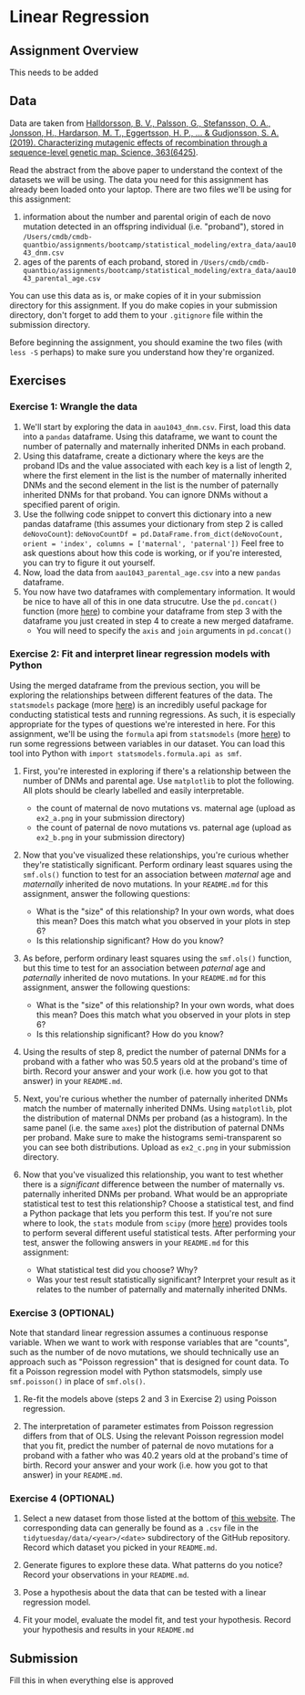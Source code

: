 # Linear Regression

## Assignment Overview

This needs to be added

## Data

Data are taken from [Halldorsson, B. V., Palsson, G., Stefansson, O. A., Jonsson, H., Hardarson, M. T., Eggertsson, H. P., ... & Gudjonsson, S. A. (2019). Characterizing mutagenic effects of recombination through a sequence-level genetic map. Science, 363(6425)](https://science.sciencemag.org/content/363/6425/eaau1043.abstract).

Read the abstract from the above paper to understand the context of the datasets we will be using. The data you need for this assignment has already been loaded onto your laptop. There are two files we'll be using for this assignment:
1. information about the number and parental origin of each de novo mutation detected in an offspring individual (i.e. "proband"), stored in `/Users/cmdb/cmdb-quantbio/assignments/bootcamp/statistical_modeling/extra_data/aau1043_dnm.csv`
2. ages of the parents of each proband, stored in `/Users/cmdb/cmdb-quantbio/assignments/bootcamp/statistical_modeling/extra_data/aau1043_parental_age.csv`

You can use this data as is, or make copies of it in your submission directory for this assignment. If you do make copies in your submission directory, don't forget to add them to your `.gitignore` file within the submission directory.

Before beginning the assignment, you should examine the two files (with `less -S` perhaps) to make sure you understand how they're organized.

## Exercises

### Exercise 1: Wrangle the data

1. We'll start by exploring the data in `aau1043_dnm.csv`. First, load this data into a `pandas` dataframe. Using this dataframe, we want to count the number of paternally and maternally inherited DNMs in each proband.
2. Using this dataframe, create a dictionary where the keys are the proband IDs and the value associated with each key is a list of length 2, where the first element in the list is the number of maternally inherited DNMs and the second element in the list is the number of paternally inherited DNMs for that proband. You can ignore DNMs without a specified parent of origin.
3. Use the follwing code snippet to convert this dictionary into a new pandas dataframe (this assumes your dictionary from step 2 is called `deNovoCount`):
`deNovoCountDf = pd.DataFrame.from_dict(deNovoCount, orient = 'index', columns = ['maternal', 'paternal'])`
Feel free to ask questions about how this code is working, or if you're interested, you can try to figure it out yourself.
4. Now, load the data from `aau1043_parental_age.csv` into a new `pandas` dataframe.
5. You now have two dataframes with complementary information. It would be nice to have all of this in one data strucutre. Use the `pd.concat()` function (more [here](https://pandas.pydata.org/docs/reference/api/pandas.concat.html)) to combine your dataframe from step 3 with the dataframe you just created in step 4 to create a new merged dataframe.
    * You will need to specify the `axis` and `join` arguments in `pd.concat()`

### Exercise 2: Fit and interpret linear regression models with Python

Using the merged dataframe from the previous section, you will be exploring the relationships between different features of the data. The `statsmodels` package (more [here](https://www.statsmodels.org/stable/index.html)) is an incredibly useful package for conducting statistical tests and running regressions. As such, it is especially appropriate for the types of questions we're interested in here. For this assignment, we'll be using the `formula` api from `statsmodels` (more [here](https://www.statsmodels.org/stable/example_formulas.html)) to run some regressions between variables in our dataset. You can load this tool into Python with `import statsmodels.formula.api as smf`. 

1. First, you're interested in exploring if there's a relationship between the number of DNMs and parental age. Use `matplotlib` to plot the following. All plots should be clearly labelled and easily interpretable.
    * the count of maternal de novo mutations vs. maternal age (upload as `ex2_a.png` in your submission directory)
    * the count of paternal de novo mutations vs. paternal age (upload as `ex2_b.png` in your submission directory)

2. Now that you've visualized these relationships, you're curious whether they're statistically significant. Perform ordinary least squares using the `smf.ols()` function to test for an association between *maternal* age and *maternally* inherited de novo mutations. In your `README.md` for this assignment, answer the following questions:
    * What is the "size" of this relationship? In your own words, what does this mean? Does this match what you observed in your plots in step 6?
    * Is this relationship significant? How do you know?

3. As before, perform ordinary least squares using the `smf.ols()` function, but this time to test for an association between *paternal* age and *paternally* inherited de novo mutations. In your `README.md` for this assignment, answer the following questions:
    * What is the "size" of this relationship? In your own words, what does this mean? Does this match what you observed in your plots in step 6?
    * Is this relationship significant? How do you know?

4. Using the results of step 8, predict the number of paternal DNMs for a proband with a father who was 50.5 years old at the proband's time of birth. Record your answer and your work (i.e. how you got to that answer) in your `README.md`.

5. Next, you're curious whether the number of paternally inherited DNMs match the number of maternally inherited DNMs. Using `matplotlib`, plot the distribution of maternal DNMs per proband (as a histogram). In the same panel (i.e. the same `axes`) plot the distribution of paternal DNMs per proband. Make sure to make the histograms semi-transparent so you can see both distributions. Upload as `ex2_c.png` in your submission directory.

6. Now that you've visualized this relationship, you want to test whether there is a *significant* difference between the number of maternally vs. paternally inherited DNMs per proband. What would be an appropriate statistical test to test this relationship? Choose a statistical test, and find a Python package that lets you perform this test. If you're not sure where to look, the `stats` module from `scipy` (more [here](https://docs.scipy.org/doc/scipy/reference/stats.html)) provides tools to perform several different useful statistical tests. After performing your test, answer the following answers in your `README.md` for this assignment:
    * What statistical test did you choose? Why?
    * Was your test result statistically significant? Interpret your result as it relates to the number of paternally and maternally inherited DNMs.

### Exercise 3 (OPTIONAL)

Note that standard linear regression assumes a continuous response variable. When we want to work with response variables that are "counts", such as the number of de novo mutations, we should technically use an approach such as "Poisson regression" that is designed for count data. To fit a Poisson regression model with Python statsmodels, simply use `smf.poisson()` in place of `smf.ols()`.

1. Re-fit the models above (steps 2 and 3 in Exercise 2) using Poisson regression.

2. The interpretation of parameter estimates from Poisson regression differs from that of OLS. Using the relevant Poisson regression model that you fit, predict the number of paternal de novo mutations for a proband with a father who was 40.2 years old at the proband's time of birth. Record your answer and your work (i.e. how you got to that answer) in your `README.md`.

### Exercise 4 (OPTIONAL)

1. Select a new dataset from those listed at the bottom of [this website](https://github.com/rfordatascience/tidytuesday). The corresponding data can generally be found as a `.csv` file in the `tidytuesday/data/<year>/<date>` subdirectory of the GitHub repository. Record which dataset you picked in your `README.md`.
  
2. Generate figures to explore these data. What patterns do you notice? Record your observations in your `README.md`.

3. Pose a hypothesis about the data that can be tested with a linear regression model.

4. Fit your model, evaluate the model fit, and test your hypothesis. Record your hypothesis and results in your `README.md`

## Submission

Fill this in when everything else is approved<br><br>
